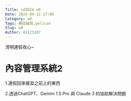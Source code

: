 ```yaml
---
Title: cd2024 w8
Date: 2024-04-12 17:00
Category: w8
Tags: 網誌編寫,pelican 
Slug: w8
Author: 41123107
---
```


清明連假收心~

<!-- PELICAN_END_SUMMARY -->

# 內容管理系統2

1.連假回來複習之前上的東西

2.透過ChatGPT、Gemini 1.5 Pro 與 Claude 3 的協助解決問題